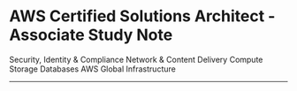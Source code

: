 # AWS Certified Solutions Architect - Associate Study Note
Security, Identity & Compliance
Network & Content Delivery
Compute
Storage
Databases
AWS Global Infrastructure

---

